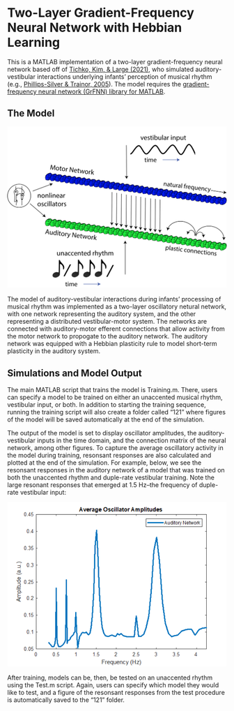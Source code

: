 
<!-- README.md is generated from README.Rmd. Please edit that file -->

# Two-Layer Gradient-Frequency Neural Network with Hebbian Learning

<!-- badges: start -->

<!-- badges: end -->

This is a MATLAB implementation of a two-layer gradient-frequency neural
network based off of [Tichko, Kim, & Large
(2021)](https://www.researchgate.net/publication/340967869_Bouncing_the_Network_A_Dynamical_Systems_Model_of_Auditory-Vestibular_Interactions_Underlying_Infants'_Perception_of_Musical_Rhythm),
who simulated auditory-vestibular interactions underlying infants’
perception of musical rhythm (e.g., [Phillips-Silver &
Trainor, 2005](https://science.sciencemag.org/content/308/5727/1430.abstract?casa_token=7m08V2fNsVMAAAAA:xoGCt6u7BKMu6pMT7I71NHdZ8tjGIdVYiFBpyuhOYJXcZrYS1Phu0-v28g3jE0g_vFz9FYqDHH2zNw)).
The model requires the [gradient-frequency neural network (GrFNN)
library for
MATLAB](https://github.com/MusicDynamicsLab/GrFNNToolbox).

## The Model

<p align="center">

<img src="ReadMeFigs/PhillipsSilver_Network.png" alt="Architecture of the two-layer neural network."
width="600px">

</p>

The model of auditory-vestibular interactions during infants’ processing
of musical rhythm was implemented as a two-layer oscillatory netural
network, with one network representing the auditory system, and the
other representing a distributed vestibular-motor system. The networks
are connected with auditory-motor efferent connections that allow
activity from the motor network to propogate to the auditory network.
The auditory network was equipped with a Hebbian plasticity rule to
model short-term plasticity in the auditory system.

## Simulations and Model Output

The main MATLAB script that trains the model is Training.m. There, users
can specify a model to be trained on either an unaccented musical
rhythm, vestibular input, or both. In addition to starting the training
sequence, running the training script will also create a folder called
“121” where figures of the model will be saved automatically at the
end of the simulation.

The output of the model is set to display oscillator amplitudes, the
auditory-vestibular inputs in the time domain, and the connection matrix
of the neural network, among other figures. To capture the average
oscillatory activity in the model during training, resonsant responses
are also calculated and plotted at the end of the simulation. For
example, below, we see the resonsant responses in the auditory network
of a model that was trained on both the unaccented rhythm and duple-rate
vestibular training. Note the large resonant responses that emerged at
1.5 Hz–the frequency of duple-rate vestibular input:

<p align="center">

<img src="ReadMeFigs/ResonsantResponses.png" alt="ResonantResponses."
width="600px">

</p>

After training, models can be, then, be tested on an unaccented rhythm
using the Test.m script. Again, users can specify which model they would
like to test, and a figure of the resonsant responses from the test
procedure is automatically saved to the “121” folder.
